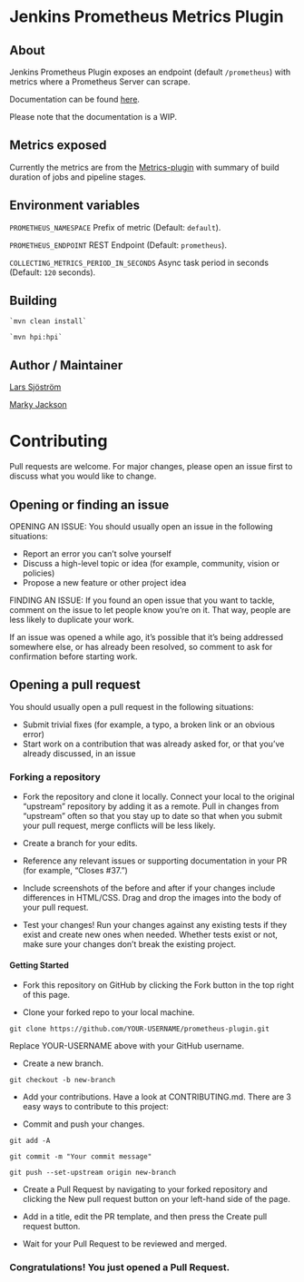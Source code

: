 # Jenkins Prometheus Metrics Plugin

## About
Jenkins Prometheus Plugin exposes an endpoint (default `/prometheus`) with metrics where a Prometheus Server can scrape.

Documentation can be found [here](https://plugins.jenkins.io/prometheus).

Please note that the documentation is a WIP.

## Metrics exposed
Currently the metrics are from the [Metrics-plugin](https://github.com/jenkinsci/metrics-plugin) with summary of build
duration of jobs and pipeline stages.

## Environment variables

`PROMETHEUS_NAMESPACE` Prefix of metric (Default: `default`).

`PROMETHEUS_ENDPOINT` REST Endpoint (Default: `prometheus`).

`COLLECTING_METRICS_PERIOD_IN_SECONDS` Async task period in seconds (Default: `120` seconds).

## Building

    `mvn clean install`

    `mvn hpi:hpi`

## Author / Maintainer
[Lars Sjöström](https://github.com/lsjostro)

[Marky Jackson](https://github.com/markyjackson-taulia)

# Contributing
Pull requests are welcome. For major changes, please open an issue first to discuss what you would like to change.

## Opening or finding an issue
OPENING AN ISSUE:
You should usually open an issue in the following situations:

- Report an error you can’t solve yourself
- Discuss a high-level topic or idea (for example, community, vision or policies)
- Propose a new feature or other project idea

FINDING AN ISSUE:
If you found an open issue that you want to tackle, comment on the issue to let people know you’re on it. That way, people are less likely to duplicate your work.

If an issue was opened a while ago, it’s possible that it’s being addressed somewhere else, or has already been resolved, so comment to ask for confirmation before starting work.

## Opening a pull request
You should usually open a pull request in the following situations:

- Submit trivial fixes (for example, a typo, a broken link or an obvious error)
- Start work on a contribution that was already asked for, or that you’ve already discussed, in an issue

### Forking a repository
- Fork the repository and clone it locally. Connect your local to the original “upstream” repository by adding it as a remote. Pull in changes from “upstream” often so that you stay up to date so that when you submit your pull request, merge conflicts will be less likely.

- Create a branch for your edits.

- Reference any relevant issues or supporting documentation in your PR (for example, “Closes #37.”)

- Include screenshots of the before and after if your changes include differences in HTML/CSS. Drag and drop the images into the body of your pull request.

- Test your changes! Run your changes against any existing tests if they exist and create new ones when needed. Whether tests exist or not, make sure your changes don’t break the existing project.

#### Getting Started
- Fork this repository on GitHub by clicking the Fork button in the top right of this page.

- Clone your forked repo to your local machine.

`git clone https://github.com/YOUR-USERNAME/prometheus-plugin.git`

Replace YOUR-USERNAME above with your GitHub username.

- Create a new branch.
  
`git checkout -b new-branch`

- Add your contributions.
Have a look at CONTRIBUTING.md. There are 3 easy ways to contribute to this project:

- Commit and push your changes.

`git add -A`

`git commit -m "Your commit message"`

`git push --set-upstream origin new-branch`

- Create a Pull Request by navigating to your forked repository and clicking the New pull request button on your left-hand side of the page.

- Add in a title, edit the PR template, and then press the Create pull request button.

- Wait for your Pull Request to be reviewed and merged.

### Congratulations! You just opened a Pull Request.


